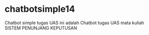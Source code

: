 # chatbotsimple14
Chatbot simple tugas UAS
ini adalah Chatbot tugas UAS mata kuliah SISTEM PENUNJANG KEPUTUSAN
